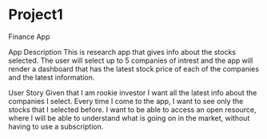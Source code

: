 # Project1

Finance App


App Description
This is research app that gives info about the stocks selected. The user will select up to 5 companies of intrest and the app will render a dashboard that has the latest stock price of each of the companies and the latest information. 

User Story
Given that I am rookie investor I want all the latest info about the companies I select. Every time I come to the app, I want to see only the stocks that I selected before. I want to be able to access an open resource, where I will be able to understand what is going on in the market, without having to use a subscription. 


